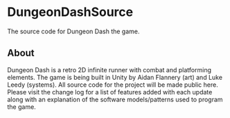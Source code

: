 # DungeonDashSource

The source code for Dungeon Dash the game.

## About

Dungeon Dash is a retro 2D infinite runner with combat and platforming elements.
The game is being built in Unity by Aidan Flannery (art) and Luke Leedy (systems).
All source code for the project will be made public here. Please visit the change
log for a list of features added with each update along with an explanation of the
software models/patterns used to program the game.
